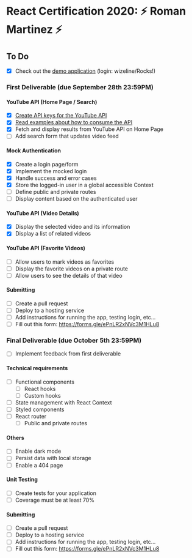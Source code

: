# React Certification 2020: ⚡️ Roman Martinez ⚡️

## To Do

- [x] Check out the [demo application](https://react-certification-2020.netlify.app/) (login: wizeline/Rocks!)

### First Deliverable (due September 28th 23:59PM)

#### YouTube API (Home Page / Search)

- [x] [Create API keys for the YouTube API](https://developers.google.com/youtube/v3/getting-started)
- [x] [Read examples about how to consume the API](https://github.com/google/google-api-javascript-client/blob/master/docs/start.md)
- [x] Fetch and display results from YouTube API on Home Page
- [ ] Add search form that updates video feed

#### Mock Authentication

- [x] Create a login page/form
- [x] Implement the mocked login
- [x] Handle success and error cases
- [x] Store the logged-in user in a global accessible Context
- [ ] Define public and private routes
- [ ] Display content based on the authenticated user

#### YouTube API (Video Details)

- [x] Display the selected video and its information
- [x] Display a list of related videos

#### YouTube API (Favorite Videos)

- [ ] Allow users to mark videos as favorites
- [ ] Display the favorite videos on a private route
- [ ] Allow users to see the details of that video

#### Submitting

- [ ] Create a pull request
- [ ] Deploy to a hosting service
- [ ] Add instructions for running the app, testing login, etc…
- [ ] Fill out this form: https://forms.gle/ePnLR2xNVc3M1HLu8

### Final Deliverable (due October 5th 23:59PM)

- [ ] Implement feedback from first deliverable

#### Technical requirements

- [ ] Functional components
  - [ ] React hooks
  - [ ] Custom hooks
- [ ] State management with React Context
- [ ] Styled components
- [ ] React router
  - [ ] Public and private routes

#### Others

- [ ] Enable dark mode
- [ ] Persist data with local storage
- [ ] Enable a 404 page

#### Unit Testing

- [ ] Create tests for your application
- [ ] Coverage must be at least 70%

#### Submitting

- [ ] Create a pull request
- [ ] Deploy to a hosting service
- [ ] Add instructions for running the app, testing login, etc…
- [ ] Fill out this form: https://forms.gle/ePnLR2xNVc3M1HLu8
